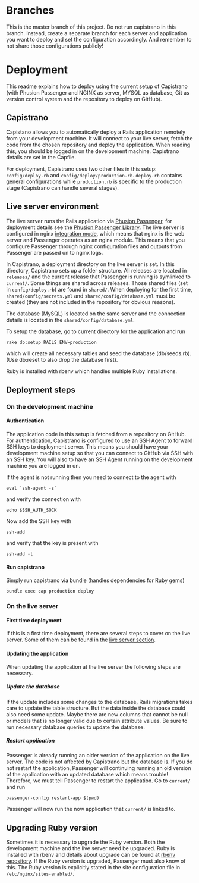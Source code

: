 # Branches
This is the master branch of this project. Do not run capistrano in this branch.
Instead, create a separate branch for each server and application you want to
deploy and set the configuration accordingly. And remember to not share those
configurations publicly!

# Deployment
This readme explains how to deploy using the current setup of Capistrano
(with Phusion Passenger and NGINX as server, MYSQL as database, Git as version
control system and the repository to deploy on GitHub).

## Capistrano
Capistano allows you to automatically deploy a Rails application remotely from
your development machine. It will connect to your live server, fetch the
code from the chosen repository and deploy the application. When reading this,
you should be logged in on the development machine. Capistrano details are
set in the Capfile.

For deployment, Capistrano uses two other files in this setup:
``config/deploy.rb`` and ``config/deploy/production.rb``. ``deploy.rb`` contains
general configurations while ``production.rb`` is specific to the production
stage (Capistrano can handle several stages).

## Live server environment
The live server runs the Rails application via [Phusion
Passenger](https://www.phusionpassenger.com), for deployment details see the
[Phusion Passenger Library](https://www.phusionpassenger.com/library).  The live
server is configured in nginx [integration
mode](https://www.phusionpassenger.com/library/indepth/integration_modes.html),
which means that nginx is the web server and Passenger operates as an nginx
module. This means that you configure Passenger through nginx configuration
files and outputs from Passenger are passed on to nginx logs.

In Capistrano, a deployment directory on the live server is set. In this
directory, Capistrano sets up a folder structure. All releases are located in
``releases/`` and the current release that Passenger is running is
symlinked to ``current/``. Some things are shared across releases.
Those shared files (set in ``config/deploy.rb``) are found in ``shared/``. When
deploying for the first time, ``shared/config/secrets.yml`` and
``shared/config/database.yml`` must be created (they are not included in the
repository for obvious reasons).

The database (MySQL) is located on the same server and the connection details is
located in the ``shared/config/database.yml``.

To setup the database, go to current directory for the application and run
```
rake db:setup RAILS_ENV=production
```
which will create all necessary tables and seed the database (db/seeds.rb).
(Use db:reset to also drop the database first).

Ruby is installed with rbenv which handles multiple Ruby installations.

## Deployment steps

### On the development machine
#### Authentication
The application code in this setup is fetched from a repository on GitHub.  For
authentication, Capistrano is configured to use an SSH Agent to forward SSH keys
to deployment server. This means you should have your development machine
setup so that you can connect to GitHub via SSH with an SSH key. You will also
to have an SSH Agent running on the development machine you are logged in
on.

If the agent is not running then you need to connect to the agent with
```
eval `ssh-agent -s`
```
and verify the connection with
```
echo $SSH_AUTH_SOCK
```

Now add the SSH key with
```
ssh-add
```
and verify that the key is present with
```
ssh-add -l
```

#### Run capistrano
Simply run capistrano via bundle (handles dependencies for Ruby gems)
```
bundle exec cap production deploy
```


### On the live server

#### First time deployment
If this is a first time deployment, there are  several steps to cover on the
live server. Some of them can be found in the [live server
section](#-live-server-environment).

#### Updating the application
When updating the application at the live server the following steps are
necessary.

##### Update the database
If the update includes some changes to the database, Rails migrations takes care
to update the table structure. But the data inside the database could also need
some update. Maybe there are new columns that cannot be null or models that is
no longer valid due to certain attribute values. Be sure to run necessary
database queries to update the database.

##### Restart application
Passenger is already running an older version of the application on the live
server. The code is not affected by Capistrano but the database is. If you do
not restart the application, Passenger will continuing running an old version of
the application with an updated database which means trouble! Therefore, we must
tell Passenger to restart the application. Go to ``current/`` and run
```
passenger-config restart-app $(pwd)
```
Passenger will now run the now application that ``current/`` is linked to.

## Upgrading Ruby version
Sometimes it is necessary to upgrade the Ruby version. Both the development
machine and the live server need be upgraded. Ruby is installed with rbenv
and details about upgrade can be found at [rbenv
repository](https://github.com/sstephenson/rbenv). If the Ruby version is
upgraded, Passenger must also know of this.  The Ruby version is explicitly
stated in the site configuration file in ``/etc/nginx/sites-enabled/``.
